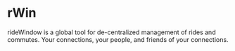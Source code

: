 # rWin
rideWindow is a global tool for de-centralized management of rides and commutes. Your connections, your people, and friends of your connections.   
